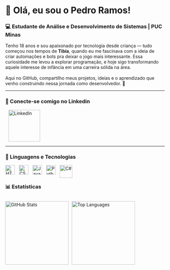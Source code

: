 <h1 align="left">👋 Olá, eu sou o Pedro Ramos!</h1>

<h3 align="left">💻 Estudante de Análise e Desenvolvimento de Sistemas | PUC Minas</h3>

<p align="left">
    Tenho 18 anos e sou apaixonado por tecnologia desde criança — tudo começou nos tempos de <b>Tibia</b>, quando eu me fascinava com a ideia de criar automações e bots pra deixar o jogo mais interessante. Essa curiosidade me levou a explorar programação, e hoje sigo transformando aquele interesse de infância em uma carreira sólida na área.  
    <br><br>
    Aqui no GitHub, compartilho meus projetos, ideias e o aprendizado que venho construindo nessa jornada como desenvolvedor. 🚀
</p>

---
###  🔗 Conecte-se comigo no Linkedin

<p align="left">
    <a href="https://www.linkedin.com/in/pramosdev/" target="_blank">
        <img 
            alt="LinkedIn" 
            title="Conecte-se comigo no LinkedIn" 
            src="https://content.linkedin.com/content/dam/me/business/en-us/amp/xbu/linkedin-revised-brand-guidelines/linkedin-logo/fg/brandg-linkedinlogo-hero-logo-dsk-v01.png/jcr:content/renditions/brandg-linkedinlogo-hero-logo-dsk-v01-2x.png"
            width="100"
            style="margin-left: 10px;"
        />
    </a>
</p>

---

### 🤖 Linguagens e Tecnologias

<img 
    align="left" 
    alt="HTML"
    title="HTML" 
    width="30px" 
    style="padding-right: 10px;" 
    src="https://cdn.jsdelivr.net/gh/devicons/devicon@latest/icons/html5/html5-original.svg" 
/>
<img 
    align="left" 
    alt="CSS" 
    title="CSS"
    width="30px" 
    style="padding-right: 10px;" 
    src="https://cdn.jsdelivr.net/gh/devicons/devicon@latest/icons/css3/css3-original.svg" 
/>
<img 
    align="left" 
    alt="JavaScript" 
    title="JavaScript"
    width="30px" 
    style="padding-right: 10px;" 
    src="https://cdn.jsdelivr.net/gh/devicons/devicon@latest/icons/javascript/javascript-original.svg" 
/>
<img 
    align="left" 
    alt="Python" 
    title="Python"
    width="30px" 
    style="padding-right: 10px;" 
    src="https://cdn.jsdelivr.net/gh/devicons/devicon@latest/icons/python/python-original.svg" 
/>
<img 
    align="left" 
    alt="C#" 
    title="C#" 
    width="40px" 
    style="padding-right: 10px;" 
    src="https://cdn.jsdelivr.net/gh/devicons/devicon@latest/icons/csharp/csharp-original.svg" 
/>


<br/>
<br/>

### 📊 Estatísticas

<div style="display: flex; flex-wrap: wrap; gap: 10px;">

  <img 
    alt="GitHub Stats" 
    height="200" 
    src="https://github-readme-stats.vercel.app/api?username=devpramos&show_icons=true&theme=tokyonight&locale=pt-br&include_all_commits=true" 
  />

  <img 
    alt="Top Languages" 
    height="200" 
    src="https://github-readme-stats.vercel.app/api/top-langs/?username=devpramos&theme=tokyonight&layout=compact&custom_title=Tecnologias&langs_count=9&cache_bust=20251018" 
  />

</div>
